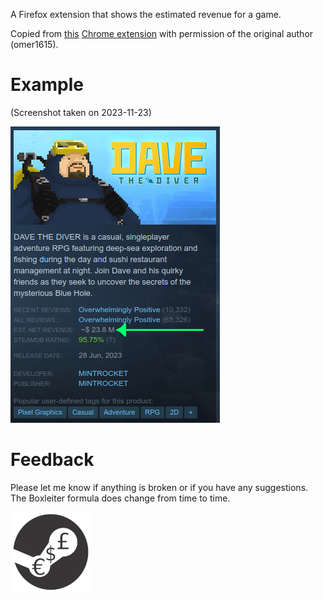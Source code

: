 A Firefox extension that shows the estimated revenue for a game.

Copied from [this](https://clients2.google.com/service/update2/crx?response=redirect&prodversion=95.0.4638.54&acceptformat=crx2,crx3&x=id%3Dgjhejidajnchnadcangcodljgdmenipa%26uc) [Chrome extension](https://chromewebstore.google.com/detail/gjhejidajnchnadcangcodljgdmenipa) with permission of the original author (omer1615).

# Example

(Screenshot taken on 2023-11-23)

![example](example.png)

# Feedback

Please let me know if anything is broken or if you have any suggestions. The Boxleiter formula does change from time to time.

![logo](the-extension/icons/icon128.png)